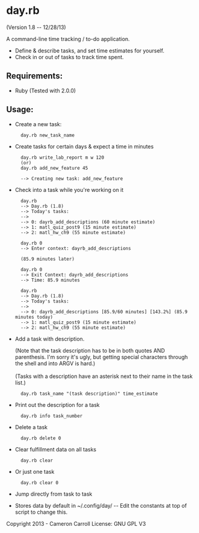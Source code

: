 day.rb
======
(Version 1.8 -- 12/28/13)

A command-line time tracking / to-do application.

* Define & describe tasks, and set time estimates for yourself.
* Check in or out of tasks to track time spent.

Requirements:
-------------
* Ruby (Tested with 2.0.0)

Usage: 
------
* Create a new task:

        day.rb new_task_name
        
* Create tasks for certain days & expect a time in minutes

        day.rb write_lab_report m w 120
        (or)
        day.rb add_new_feature 45
        
        --> Creating new task: add_new_feature
        

* Check into a task while you're working on it

        day.rb
        --> Day.rb (1.8)
        --> Today's tasks:
        -->
        --> 0: dayrb_add_descriptions (60 minute estimate)
        --> 1: matl_quiz_post9 (15 minute estimate)
        --> 2: matl_hw_ch9 (55 minute estimate)
        
        day.rb 0
        --> Enter context: dayrb_add_descriptions
        
        (85.9 minutes later)
        
        day.rb 0
        --> Exit Context: dayrb_add_descriptions
        --> Time: 85.9 minutes
        
        day.rb
        --> Day.rb (1.8)
        --> Today's tasks:
        --> 
        --> 0: dayrb_add_descriptions [85.9/60 minutes] [143.2%] (85.9 minutes today)
        --> 1: matl_quiz_post9 (15 minute estimate)
        --> 2: matl_hw_ch9 (55 minute estimate)
        
* Add a task with description. <br />

    (Note that the task description has to be in both quotes AND parenthesis. I'm sorry it's ugly, but getting special characters through the shell and into ARGV is hard.) <br /><br />
    (Tasks with a description have an asterisk next to their name in the task list.)

        day.rb task_name "(task description)" time_estimate

* Print out the description for a task

        day.rb info task_number

* Delete a task

        day.rb delete 0
        
* Clear fulfillment data on all tasks

        day.rb clear

* Or just one task

        day.rb clear 0

* Jump directly from task to task
* Stores data by default in ~/.config/day/ -- Edit the constants at top of script to change this.



Copyright 2013 - Cameron Carroll
License: GNU GPL V3